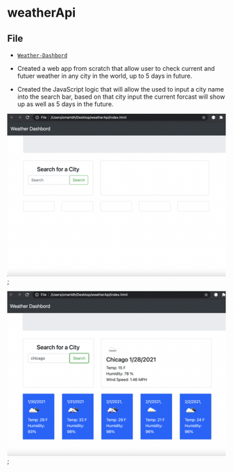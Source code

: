 # weatherApi

## File

* [`Weather-Dashbord`](index.html)

* Created a web app from scratch that allow user to check current and futuer weather in any city in the world, up to 5 days in future.

* Created the JavaScript logic that will allow the used to input a city name into the search bar, based on that city input the current forcast will show up as well as 5 days in the future.


![first img showing the layout](img1.png);

![Second img showing the information being saved](img2.png);